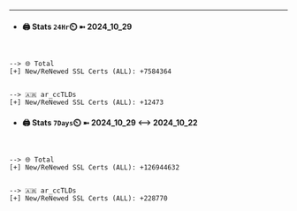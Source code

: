 

---
- #### 🖨️ **Stats** `24Hr`⏲️ ➼ 2024_10_29
```console


--> 🌐 Total
[+] New/ReNewed SSL Certs (ALL): +7584364


--> 🇦🇷 ar_ccTLDs
[+] New/ReNewed SSL Certs (ALL): +12473

```

- #### 🖨️ **Stats** `7Days`⏲️ ➼ 2024_10_29 <--> 2024_10_22
```console


--> 🌐 Total
[+] New/ReNewed SSL Certs (ALL): +126944632


--> 🇦🇷 ar_ccTLDs
[+] New/ReNewed SSL Certs (ALL): +228770

```

